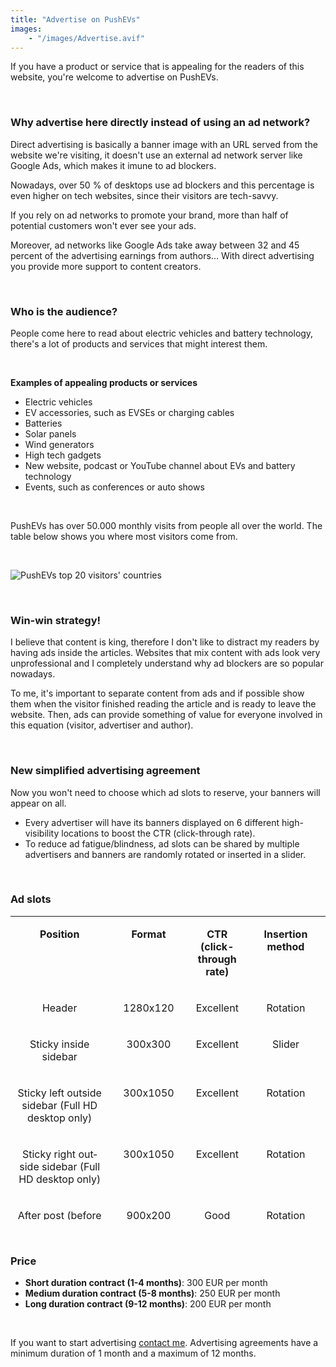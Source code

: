 ```yaml
---
title: "Advertise on PushEVs"
images:
    - "/images/Advertise.avif"
---
```


If you have a product or service that is appealing for the readers of this website, you're welcome to advertise on PushEVs.

 

### Why advertise here directly instead of using an ad network?

Direct advertising is basically a banner image with an URL served from the website we're visiting, it doesn't use an external ad network server like Google Ads, which makes it imune to ad blockers.

Nowadays, over 50 % of desktops use ad blockers and this percentage is even higher on tech websites, since their visitors are tech-savvy.

If you rely on ad networks to promote your brand, more than half of potential customers won't ever see your ads.

Moreover, ad networks like Google Ads take away between 32 and 45 percent of the advertising earnings from authors... With direct advertising you provide more support to content creators.

 

### Who is the audience?

People come here to read about electric vehicles and battery technology, there's a lot of products and services that might interest them.

 

**Examples of appealing products or services**

- Electric vehicles
- EV accessories, such as EVSEs or charging cables
- Batteries
- Solar panels
- Wind generators
- High tech gadgets
- New website, podcast or YouTube channel about EVs and battery technology
- Events, such as conferences or auto shows

 

PushEVs has over 50.000 monthly visits from people all over the world. The table below shows you where most visitors come from.

 

![PushEVs top 20 visitors' countries](images/PushEVs-top-20-countries-in-September.avif)

 

### Win-win strategy!

I believe that content is king, therefore I don't like to distract my readers by having ads inside the articles. Websites that mix content with ads look very unprofessional and I completely understand why ad blockers are so popular nowadays.

To me, it's important to separate content from ads and if possible show them when the visitor finished reading the article and is ready to leave the website. Then, ads can provide something of value for everyone involved in this equation (visitor, advertiser and author).

 

### New simplified advertising agreement

Now you won't need to choose which ad slots to reserve, your banners will appear on all.

- Every advertiser will have its banners displayed on 6 different high-visibility locations to boost the CTR (click-through rate).
- To reduce ad fatigue/blindness, ad slots can be shared by multiple advertisers and banners are randomly rotated or inserted in a slider.

 

### Ad slots

<table style="height: 486px;" width="1320" cellspacing="0" cellpadding="4"><tbody><tr valign="top"><td width="206"><p lang="en-US" align="center"><b>Position</b></p></td><td width="136"><p lang="en-US" align="center"><b>Format</b></p></td><td width="83"><p lang="en-US" align="center"><b>CTR (click-through rate)</b></p></td><td width="100"><p lang="en-US" align="center"><b>Insertion method</b></p></td></tr><tr valign="top"><td width="206"><p lang="en-US" align="center">Header</p></td><td width="136"><p lang="en-US" align="center">1280x120</p></td><td width="83"><p lang="en-US" align="center">Excellent</p></td><td width="100"><p lang="en-US" align="center">Rotation</p></td></tr><tr valign="top"><td width="206"><p lang="en-US" align="center">Sticky inside sidebar</p></td><td width="136"><p lang="en-US" align="center">300x300</p></td><td width="83"><p lang="en-US" align="center">Excellent</p></td><td width="100"><p lang="en-US" align="center">Slider</p></td></tr><tr valign="top"><td width="206"><p lang="en-US" align="center">Sticky left outside sidebar (Full HD desktop only)</p></td><td width="136"><p lang="en-US" align="center">300x1050</p></td><td width="83"><p lang="en-US" align="center">Excellent</p></td><td width="100"><p lang="en-US" align="center">Rotation</p></td></tr><tr valign="top"><td width="206"><p lang="en-US" align="center">Sticky right outside sidebar (Full HD desktop only)</p></td><td width="136"><p lang="en-US" align="center">300x1050</p></td><td width="83"><p lang="en-US" align="center">Excellent</p></td><td width="100"><p lang="en-US" align="center">Rotation</p></td></tr><tr valign="top"><td width="206"><p lang="en-US" align="center">After post (before comments)</p></td><td width="136"><p lang="en-US" align="center">900x200</p></td><td width="83"><p lang="en-US" align="center">Good</p></td><td width="100"><p lang="en-US" align="center">Rotation</p></td></tr><tr valign="top"><td width="206"><p lang="en-US" align="center">Footer</p></td><td width="136"><p lang="en-US" align="center">1280x120</p></td><td width="83"><p lang="en-US" align="center">Good</p></td><td width="100"><p lang="en-US" align="center">Rotation/Slider</p></td></tr></tbody></table>

 

### Price

- **Short duration contract (1-4 months)**: 300 EUR per month
- **Medium duration contract (5-8 months)**: 250 EUR per month
- **Long duration contract (9-12 months)**: 200 EUR per month

 

If you want to start advertising [contact me](mailto:contact@pushevs.com). Advertising agreements have a minimum duration of 1 month and a maximum of 12 months.
